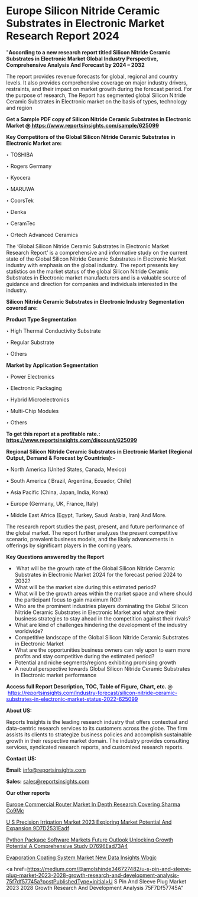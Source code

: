# Europe Silicon Nitride Ceramic Substrates in Electronic Market Research Report 2024

"<strong>According to a new research report titled Silicon Nitride Ceramic Substrates in Electronic Market Global Industry Perspective, Comprehensive Analysis And Forecast by 2024 – 2032</strong>

The report provides revenue forecasts for global, regional and country levels. It also provides comprehensive coverage on major industry drivers, restraints, and their impact on market growth during the forecast period. For the purpose of research, The Report has segmented global Silicon Nitride Ceramic Substrates in Electronic market on the basis of types, technology and region

<strong>Get a Sample PDF copy of Silicon Nitride Ceramic Substrates in Electronic Market </strong><strong>@<a href=https://www.reportsinsights.com/sample/625099 style=color:#0000ff;> https://www.reportsinsights.com/sample/625099</a></strong></font>

<strong>Key Competitors of the Global Silicon Nitride Ceramic Substrates in Electronic Market are:</strong>

‣ TOSHIBA

‣ Rogers Germany

‣ Kyocera

‣ MARUWA

‣ CoorsTek

‣ Denka

‣ CeramTec

‣ Ortech Advanced Ceramics

The ‘Global Silicon Nitride Ceramic Substrates in Electronic Market Research Report’ is a comprehensive and informative study on the current state of the Global Silicon Nitride Ceramic Substrates in Electronic Market industry with emphasis on the global industry. The report presents key statistics on the market status of the global Silicon Nitride Ceramic Substrates in Electronic market manufacturers and is a valuable source of guidance and direction for companies and individuals interested in the industry.

<strong>Silicon Nitride Ceramic Substrates in Electronic Industry Segmentation covered are:</strong>

<strong>Product Type Segmentation</strong>

‣    High Thermal Conductivity Substrate

‣ Regular Substrate

‣ Others

<strong>Market by Application Segmentation</strong>

‣   Power Electronics

‣ Electronic Packaging

‣ Hybrid Microelectronics

‣ Multi-Chip Modules

‣ Others

<strong>To get this report at a profitable rate.: <a href=https://www.reportsinsights.com/discount/625099 style=color:#0000ff;>https://www.reportsinsights.com/discount/625099</a></strong></font>

<strong>Regional Silicon Nitride Ceramic Substrates in Electronic Market (Regional Output, Demand &amp; Forecast by Countries):-</strong>

• North America (United States, Canada, Mexico)

• South America ( Brazil, Argentina, Ecuador, Chile)

• Asia Pacific (China, Japan, India, Korea)

• Europe (Germany, UK, France, Italy)

• Middle East Africa (Egypt, Turkey, Saudi Arabia, Iran) And More.

The research report studies the past, present, and future performance of the global market. The report further analyzes the present competitive scenario, prevalent business models, and the likely advancements in offerings by significant players in the coming years.

<strong>Key Questions answered by the Report</strong>
<ul>
  <li> What will be the growth rate of the Global Silicon Nitride Ceramic Substrates in Electronic Market 2024 for the forecast period 2024 to 2032?</li>
  <li>What will be the market size during this estimated period?</li>
  <li>What will be the growth areas within the market space and where should the participant focus to gain maximum ROI?</li>
  <li>Who are the prominent industries players dominating the Global Silicon Nitride Ceramic Substrates in Electronic Market and what are their business strategies to stay ahead in the competition against their rivals?</li>
  <li>What are kind of challenges hindering the development of the industry worldwide?</li>
  <li>Competitive landscape of the Global Silicon Nitride Ceramic Substrates in Electronic Market</li>
  <li>What are the opportunities business owners can rely upon to earn more profits and stay competitive during the estimated period?</li>
  <li>Potential and niche segments/regions exhibiting promising growth</li>
  <li>A neutral perspective towards Global Silicon Nitride Ceramic Substrates in Electronic market performance</li>
</ul>
<strong>Access full Report Description, TOC, Table of Figure, Chart, etc. </strong>@  <a href=https://reportsinsights.com/industry-forecast/silicon-nitride-ceramic-substrates-in-electronic-market-status-2022-625099 style=color:#0000ff;>https://reportsinsights.com/industry-forecast/silicon-nitride-ceramic-substrates-in-electronic-market-status-2022-625099</a></font>

<strong><strong>About US</strong>:</strong>

Reports Insights is the leading research industry that offers contextual and data-centric research services to its customers across the globe. The firm assists its clients to strategize business policies and accomplish sustainable growth in their respective market domain. The industry provides consulting services, syndicated research reports, and customized research reports.

<strong>Contact US:</strong>

<p class=""""><b>Email:</b> <a href=mailto:info@reportsinsights.com>info@reportsinsights.com</a></p>
<p class=""""><b>Sales:</b> <a href=mailto:sales@reportsinsights.com>sales@reportsinsights.com</a></p>

<strong>Our other reports</strong>

<a href=https://www.linkedin.com/pulse/europe-commercial-router-market-in-depth-research-covering-sharma-co9mc/>Europe Commercial Router Market In Depth Research Covering Sharma Co9Mc</a>

<a href=https://medium.com/@singhaakesh50/u-s-precision-irrigation-market-2023-exploring-market-potential-and-expansion-9d7d2531eadf>U S Precision Irrigation Market 2023 Exploring Market Potential And Expansion 9D7D2531Eadf</a>

<a href=https://medium.com/@tidke9676/python-package-software-markets-future-outlook-unlocking-growth-potential-a-comprehensive-study-d7696ead73a4>Python Package Software Markets Future Outlook Unlocking Growth Potential A Comprehensive Study D7696Ead73A4</a>

<a href=https://www.linkedin.com/pulse/evaporation-coating-system-market-new-data-insights-wbgjc/>Evaporation Coating System Market New Data Insights Wbgjc</a>

<a href=https://medium.com/@amolshinde346727482/u-s-pin-and-sleeve-plug-market-2023-2028-growth-research-and-development-analysis-75f7df57745a?postPublishedType=initial>U S Pin And Sleeve Plug Market 2023 2028 Growth Research And Development Analysis 75F7Df57745A</a>"
